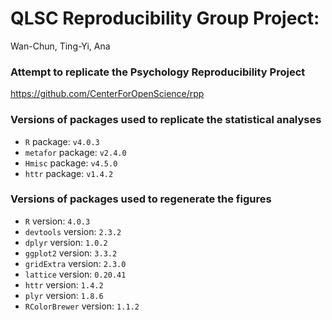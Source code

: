 # QLSC Reproducibility Group Project:

Wan-Chun, Ting-Yi, Ana

### Attempt to replicate the Psychology Reproducibility Project
https://github.com/CenterForOpenScience/rpp

### Versions of packages used to replicate the statistical analyses
- `R` package: `v4.0.3`
- `metafor` package: `v2.4.0`
- `Hmisc` package: `v4.5.0`   
- `httr` package: `v1.4.2`  

### Versions of packages used to regenerate the figures 
- `R` version: `4.0.3`
- `devtools` version: `2.3.2`
- `dplyr` version: `1.0.2`
- `ggplot2` version: `3.3.2`
- `gridExtra` version: `2.3.0`
- `lattice` version: `0.20.41`
- `httr` version: `1.4.2`
- `plyr` version: `1.8.6`
- `RColorBrewer` version: `1.1.2`
